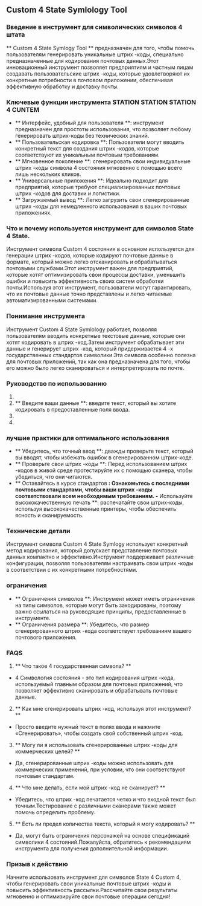 ## Custom 4 State Symlology Tool

### Введение в инструмент для символических символов 4 штата
** Custom 4 State Symlogy Tool ** предназначен для того, чтобы помочь пользователям генерировать уникальные штрих -коды, специально предназначенные для кодирования почтовых данных.Этот инновационный инструмент позволяет предприятиям и частным лицам создавать пользовательские штрих -коды, которые удовлетворяют их конкретные потребности в почтовом приложении, обеспечивая эффективную обработку и доставку почты.

### Ключевые функции инструмента STATION STATION STATION 4 CUNTEM
- ** Интерфейс, удобный для пользователя **: инструмент предназначен для простоты использования, что позволяет любому генерировать штрих-коды без технических знаний.
- ** Пользовательская кодировка **: Пользователи могут вводить конкретный текст для создания штрих -кодов, которые соответствуют их уникальным почтовым требованиям.
- ** Мгновенное поколение **: сгенерировать свои индивидуальные штрих -коды символа 4 состояния мгновенно с помощью всего лишь нескольких кликов.
- ** Универсальные приложения **: Идеально подходит для предприятий, которые требуют специализированных почтовых штрих -кодов для доставки и логистики.
- ** Загружаемый вывод **: Легко загрузить свои сгенерированные штрих -коды для немедленного использования в ваших почтовых приложениях.

### Что и почему используется инструмент для символов State 4 State.
Инструмент символа Custom 4 состояния в основном используется для генерации штрих -кодов, которые кодируют почтовые данные в формате, который можно легко отсканировать и обрабатываться почтовыми службами.Этот инструмент важен для предприятий, которые хотят оптимизировать свои процессы доставки, уменьшить ошибки и повысить эффективность своих систем обработки почты.Используя этот инструмент, пользователи могут гарантировать, что их почтовые данные точно представлены и легко читаемые автоматизированными системами.

### Понимание инструмента
Инструмент Custom 4 State Symlology работает, позволяя пользователям вводить конкретные текстовые данные, которые они хотят кодировать в штрих -код.Затем инструмент обрабатывает эти данные и генерирует штрих -код, который придерживается 4 -х государственных стандартов символики.Эта символа особенно полезна для почтовых приложений, так как она предназначена для того, чтобы его можно было легко сканироваться и интерпретировать по почте.

### Руководство по использованию
1.
2. ** Введите ваши данные **: введите текст, который вы хотите кодировать в предоставленные поля ввода.
3.
4.

### лучшие практики для оптимального использования
- ** Убедитесь, что точный ввод **: дважды проверьте текст, который вы вводят, чтобы избежать ошибок в сгенерированном штрих-коде.
- ** Проверьте свои штрих -коды **: Перед использованием штрих -кодов в живой среде протестируйте их с помощью сканера, чтобы убедиться, что они читаются.
- ** Оставайтесь в курсе стандартов **: Ознакомьтесь с последними почтовыми стандартами, чтобы ваши штрих -коды соответствовали всем необходимым требованиям.
-** Используйте высококачественную печать **: распечатайте свои штрих-коды, используя высококачественные принтеры, чтобы обеспечить ясность и сканируемость.

### Технические детали
Инструмент символа Custom 4 State Symlogy использует конкретный метод кодирования, который допускает представление почтовых данных компактно и эффективно.Инструмент поддерживает различные конфигурации, позволяя пользователям настраивать свои штрих -коды в соответствии с их конкретными потребностями.

### ограничения
- ** Ограничения символов **: Инструмент может иметь ограничения на типы символов, которые могут быть закодированы, поэтому важно ссылаться на руководящие принципы, предоставленные в инструменте.
- ** Ограничения размера **: Убедитесь, что размер сгенерированного штрих -кода соответствует требованиям вашего почтового приложения.

### FAQS

1. ** Что такое 4 государственная символа? **
- 4 Симвология состояния - это тип кодирования штрих -кода, используемый главным образом для почтовых приложений, что позволяет эффективно сканировать и обрабатывать почтовые данные.

2. ** Как мне сгенерировать штрих -код, используя этот инструмент? **
- Просто введите нужный текст в полях ввода и нажмите «Сгенерировать», чтобы создать свой собственный штрих -код.

3. ** Могу ли я использовать сгенерированные штрих -коды для коммерческих целей? **
- Да, сгенерированные штрих -коды можно использовать для коммерческих применений, при условии, что они соответствуют почтовым стандартам.

4. ** Что мне делать, если мой штрих -код не сканирует? **
- Убедитесь, что штрих -код печатается четко и что входной текст был точным.Тестирование с различными сканерами также может помочь определить проблему.

5. ** Есть ли предел количества текста, который я могу кодировать? **
- Да, могут быть ограничения персонажей на основе спецификаций символики 4 состояний.Пожалуйста, обратитесь к рекомендациям инструмента для получения дополнительной информации.

### Призыв к действию
Начните использовать инструмент для символов State 4 Custom 4, чтобы генерировать свои уникальные почтовые штрих -коды и повысить эффективность рассылки.Рассчитайте свои результаты мгновенно и оптимизируйте свои почтовые операции сегодня!